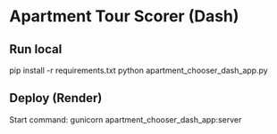 # Apartment Tour Scorer (Dash)

## Run local
pip install -r requirements.txt
python apartment_chooser_dash_app.py

## Deploy (Render)
Start command: gunicorn apartment_chooser_dash_app:server
